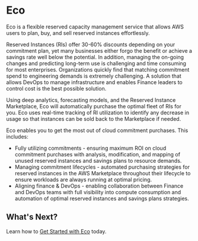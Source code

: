 # Eco

Eco is a flexible reserved capacity management service that allows AWS users to plan, buy, and sell reserved instances effortlessly.

Reserved Instances (RIs) offer 30-60% discounts depending on your commitment plan, yet many businesses either forgo the benefit or achieve a savings rate well below the potential. In addition, managing the on-going changes and predicting long-term use is challenging and time consuming for most enterprises. Organizations quickly find that matching commitment spend to engineering demands is extremely challenging. A solution that allows DevOps to manage infrastructure and enables Finance leaders to control cost is the best possible solution.

Using deep analytics, forecasting models, and the Reserved Instance Marketplace, Eco will automatically purchase the optimal fleet of RIs for you. Eco uses real-time tracking of RI utilization to identify any decrease in usage so that instances can be sold back to the Marketplace if needed.

Eco enables you to get the most out of cloud commitment purchases. This includes:

- Fully utilizing commitments - ensuring maximum ROI on cloud commitment purchases with analysis, modification, and mapping of unused reserved instances and savings plans to resource demands.
- Managing commitment lifecycles - automated purchasing strategies for reserved instances in the AWS Marketplace throughout their lifecycle to ensure workloads are always running at optimal pricing.
- Aligning finance & DevOps - enabling collaboration between Finance and DevOps teams with full visibility into compute consumption and automation of optimal reserved instances and savings plans strategies.

## What's Next?

Learn how to [Get Started with Eco](eco/getting-started/) today.
